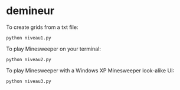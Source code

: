 # demineur
To create grids from a txt file:
```
python niveau1.py
```
To play Minesweeper on your terminal:
```
python niveau2.py
```
To play Minesweeper with a Windows XP Minesweeper look-alike UI:
```
python niveau3.py
```
